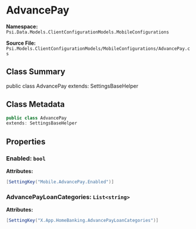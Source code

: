 # AdvancePay

**Namespace:** `Psi.Data.Models.ClientConfigurationModels.MobileConfigurations`

**Source File:** `Psi.Models.ClientConfigurationModels/MobileConfigurations/AdvancePay.cs`

## Class Summary

public class AdvancePay
extends: SettingsBaseHelper

## Class Metadata

```typescript
public class AdvancePay
extends: SettingsBaseHelper
```

## Properties

### Enabled: `bool`

**Attributes:**
```csharp
[SettingKey("Mobile.AdvancePay.Enabled")]
```

### AdvancePayLoanCategories: `List<string>`

**Attributes:**
```csharp
[SettingKey("X.App.HomeBanking.AdvancePayLoanCategories")]
```
